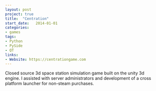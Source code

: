 ```yaml
---
layout: post
project: true
title:  "Centration"
start_date:   2014-01-01
categories:
- games
tags:
- Python
- PySide
- QT
links:
- Website: https://centrationgame.com
---
```


Closed source 3d space station simulation game built on the unity 3d engine. I assisted with server administrators and development of a cross platform launcher for non-steam purchases.
